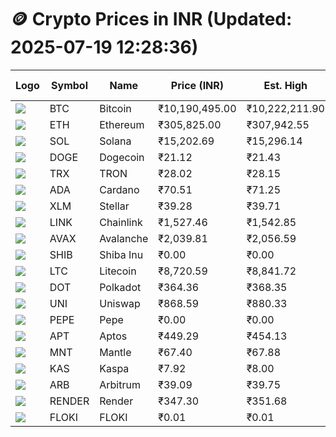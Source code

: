 # 🪙 Crypto Prices in INR (Updated: 2025-07-19 12:28:36)

| Logo | Symbol | Name       | Price (INR) | Est. High | Est. Low | Gross Profit | Fees | Net Profit | ROI % |
|------|--------|------------|-------------|-----------|----------|---------------|------|-------------|--------|
| ![](https://coin-images.coingecko.com/coins/images/1/large/bitcoin.png?1696501400) | BTC    | Bitcoin    | ₹10,190,495.00 | ₹10,222,211.90 | ₹10,158,778.10 | ₹624.42 | ₹200.00 | ₹424.42 | 0.42% |
| ![](https://coin-images.coingecko.com/coins/images/279/large/ethereum.png?1696501628) | ETH    | Ethereum   | ₹305,825.00 | ₹307,942.55 | ₹303,707.45 | ₹1,394.47 | ₹200.00 | ₹1,194.47 | 1.19% |
| ![](https://coin-images.coingecko.com/coins/images/4128/large/solana.png?1718769756) | SOL    | Solana     | ₹15,202.69 | ₹15,296.14 | ₹15,109.24 | ₹1,236.95 | ₹200.00 | ₹1,036.95 | 1.04% |
| ![](https://coin-images.coingecko.com/coins/images/5/large/dogecoin.png?1696501409) | DOGE   | Dogecoin   | ₹21.12 | ₹21.43 | ₹20.81 | ₹2,954.95 | ₹200.00 | ₹2,754.95 | 2.75% |
| ![](https://coin-images.coingecko.com/coins/images/1094/large/tron-logo.png?1696502193) | TRX    | TRON       | ₹28.02 | ₹28.15 | ₹27.89 | ₹903.42 | ₹200.00 | ₹703.42 | 0.70% |
| ![](https://coin-images.coingecko.com/coins/images/975/large/cardano.png?1696502090) | ADA    | Cardano    | ₹70.51 | ₹71.25 | ₹69.78 | ₹2,106.77 | ₹200.00 | ₹1,906.77 | 1.91% |
| ![](https://coin-images.coingecko.com/coins/images/100/large/fmpFRHHQ_400x400.jpg?1735231350) | XLM    | Stellar    | ₹39.28 | ₹39.71 | ₹38.85 | ₹2,224.05 | ₹200.00 | ₹2,024.05 | 2.02% |
| ![](https://coin-images.coingecko.com/coins/images/877/large/chainlink-new-logo.png?1696502009) | LINK   | Chainlink  | ₹1,527.46 | ₹1,542.85 | ₹1,512.07 | ₹2,036.22 | ₹200.00 | ₹1,836.22 | 1.84% |
| ![](https://coin-images.coingecko.com/coins/images/12559/large/Avalanche_Circle_RedWhite_Trans.png?1696512369) | AVAX   | Avalanche  | ₹2,039.81 | ₹2,056.59 | ₹2,023.03 | ₹1,659.25 | ₹200.00 | ₹1,459.25 | 1.46% |
| ![](https://coin-images.coingecko.com/coins/images/11939/large/shiba.png?1696511800) | SHIB   | Shiba Inu  | ₹0.00 | ₹0.00 | ₹0.00 | ₹2,308.84 | ₹200.00 | ₹2,108.84 | 2.11% |
| ![](https://coin-images.coingecko.com/coins/images/2/large/litecoin.png?1696501400) | LTC    | Litecoin   | ₹8,720.59 | ₹8,841.72 | ₹8,599.46 | ₹2,817.18 | ₹200.00 | ₹2,617.18 | 2.62% |
| ![](https://coin-images.coingecko.com/coins/images/12171/large/polkadot.png?1696512008) | DOT    | Polkadot   | ₹364.36 | ₹368.35 | ₹360.37 | ₹2,216.92 | ₹200.00 | ₹2,016.92 | 2.02% |
| ![](https://coin-images.coingecko.com/coins/images/12504/large/uniswap-logo.png?1720676669) | UNI    | Uniswap    | ₹868.59 | ₹880.33 | ₹856.85 | ₹2,740.03 | ₹200.00 | ₹2,540.03 | 2.54% |
| ![](https://coin-images.coingecko.com/coins/images/29850/large/pepe-token.jpeg?1696528776) | PEPE   | Pepe       | ₹0.00 | ₹0.00 | ₹0.00 | ₹2,557.66 | ₹200.00 | ₹2,357.66 | 2.36% |
| ![](https://coin-images.coingecko.com/coins/images/26455/large/aptos_round.png?1696525528) | APT    | Aptos      | ₹449.29 | ₹454.13 | ₹444.45 | ₹2,179.56 | ₹200.00 | ₹1,979.56 | 1.98% |
| ![](https://coin-images.coingecko.com/coins/images/30980/large/Mantle-Logo-mark.png?1739213200) | MNT    | Mantle     | ₹67.40 | ₹67.88 | ₹66.92 | ₹1,421.00 | ₹200.00 | ₹1,221.00 | 1.22% |
| ![](https://coin-images.coingecko.com/coins/images/25751/large/kaspa-icon-exchanges.png?1696524837) | KAS    | Kaspa      | ₹7.92 | ₹8.00 | ₹7.84 | ₹2,143.95 | ₹200.00 | ₹1,943.95 | 1.94% |
| ![](https://coin-images.coingecko.com/coins/images/16547/large/arb.jpg?1721358242) | ARB    | Arbitrum   | ₹39.09 | ₹39.75 | ₹38.43 | ₹3,434.82 | ₹200.00 | ₹3,234.82 | 3.23% |
| ![](https://coin-images.coingecko.com/coins/images/11636/large/rndr.png?1696511529) | RENDER | Render     | ₹347.30 | ₹351.68 | ₹342.92 | ₹2,556.30 | ₹200.00 | ₹2,356.30 | 2.36% |
| ![](https://coin-images.coingecko.com/coins/images/16746/large/PNG_image.png?1696516318) | FLOKI  | FLOKI      | ₹0.01 | ₹0.01 | ₹0.01 | ₹3,757.62 | ₹200.00 | ₹3,557.62 | 3.56% |
